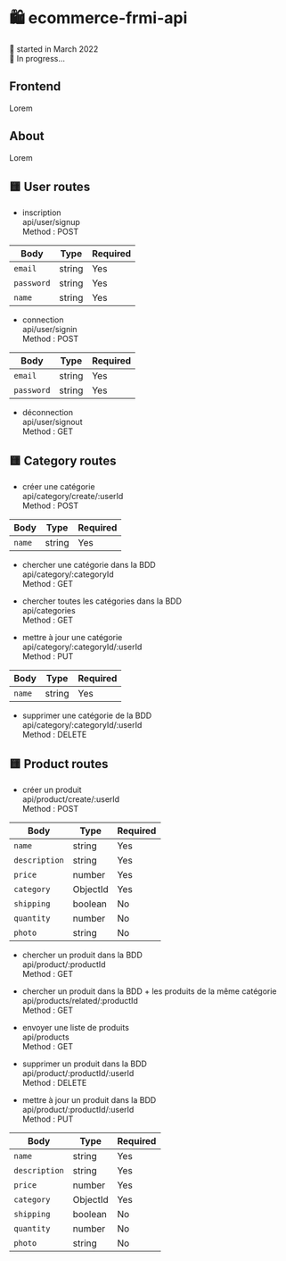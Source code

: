 # 🛍️ ecommerce-frmi-api

📅 started in March 2022  
🧱 In progress...

## Frontend

Lorem

## About

Lorem

## 🟨 User routes

- inscription  
  api/user/signup  
  Method : POST

| Body       | Type   | Required |
| ---------- | ------ | -------- |
| `email`    | string | Yes      |
| `password` | string | Yes      |
| `name`     | string | Yes      |

- connection  
  api/user/signin  
  Method : POST

| Body       | Type   | Required |
| ---------- | ------ | -------- |
| `email`    | string | Yes      |
| `password` | string | Yes      |

- déconnection  
  api/user/signout  
  Method : GET

## 🟨 Category routes

- créer une catégorie  
  api/category/create/:userId  
  Method : POST

| Body   | Type   | Required |
| ------ | ------ | -------- |
| `name` | string | Yes      |

- chercher une catégorie dans la BDD  
  api/category/:categoryId  
  Method : GET

- chercher toutes les catégories dans la BDD  
  api/categories  
  Method : GET

- mettre à jour une catégorie  
  api/category/:categoryId/:userId  
  Method : PUT

| Body   | Type   | Required |
| ------ | ------ | -------- |
| `name` | string | Yes      |

- supprimer une catégorie de la BDD  
  api/category/:categoryId/:userId  
  Method : DELETE

## 🟨 Product routes

- créer un produit  
  api/product/create/:userId  
  Method : POST

| Body          | Type     | Required |
| ------------- | -------- | -------- |
| `name`        | string   | Yes      |
| `description` | string   | Yes      |
| `price`       | number   | Yes      |
| `category`    | ObjectId | Yes      |
| `shipping`    | boolean  | No       |
| `quantity`    | number   | No       |
| `photo`       | string   | No       |

- chercher un produit dans la BDD  
  api/product/:productId  
  Method : GET

- chercher un produit dans la BDD + les produits de la même catégorie  
  api/products/related/:productId  
  Method : GET

- envoyer une liste de produits  
  api/products  
  Method : GET

- supprimer un produit dans la BDD  
  api/product/:productId/:userId  
  Method : DELETE

- mettre à jour un produit dans la BDD  
  api/product/:productId/:userId  
  Method : PUT

| Body          | Type     | Required |
| ------------- | -------- | -------- |
| `name`        | string   | Yes      |
| `description` | string   | Yes      |
| `price`       | number   | Yes      |
| `category`    | ObjectId | Yes      |
| `shipping`    | boolean  | No       |
| `quantity`    | number   | No       |
| `photo`       | string   | No       |
